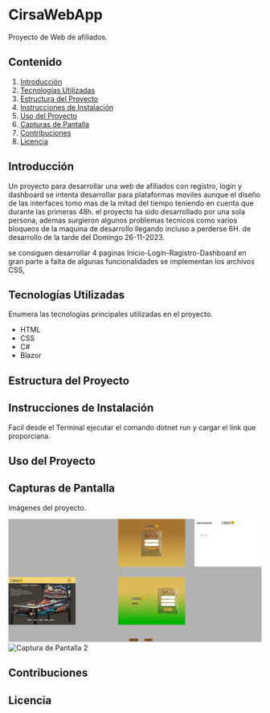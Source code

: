 # CirsaWebApp

Proyecto de Web de afiliados.

## Contenido

1. [Introducción](#introducción)
2. [Tecnologías Utilizadas](#tecnologías-utilizadas)
3. [Estructura del Proyecto](#estructura-del-proyecto)
4. [Instrucciones de Instalación](#instrucciones-de-instalación)
5. [Uso del Proyecto](#uso-del-proyecto)
6. [Capturas de Pantalla](#capturas-de-pantalla)
7. [Contribuciones](#contribuciones)
8. [Licencia](#licencia)

## Introducción

Un proyecto para desarrollar una web de afiliados con registro, login y dashboard se intenta desarrollar 
para plataformas moviles aunque el diseño de las interfaces tomo mas de la mitad del tiempo teniendo en 
cuenta que durante las primeras 48h. el proyecto ha sido desarrollado por una sola persona, ademas 
surgieron algunos problemas tecnicos como varios bloqueos de la maquina de desarrollo llegando incluso a 
perderse 6H. de desarrollo de la tarde del Domingo 26-11-2023.

se consiguen desarrollar 4 paginas Inicio-Login-Ragistro-Dashboard en gran parte a falta de algunas 
funcionalidades se implementan los archivos CSS, 

## Tecnologías Utilizadas

Enumera las tecnologías principales utilizadas en el proyecto.

- HTML
- CSS
- C#
- Blazor

## Estructura del Proyecto



## Instrucciones de Instalación

Facil desde el Terminal ejecutar el comando dotnet run y cargar el link que proporciana.

## Uso del Proyecto



## Capturas de Pantalla

 imágenes del proyecto.

![CIRSA_HOME_PAGE_2.png](https://github.com/Twinkym/CirsaWebApp/blob/main/wwwroot/CIRSA_HOME_PAGE_2.png)
![Captura de Pantalla 2](/ruta/a/imagen2.png)

## Contribuciones



## Licencia


